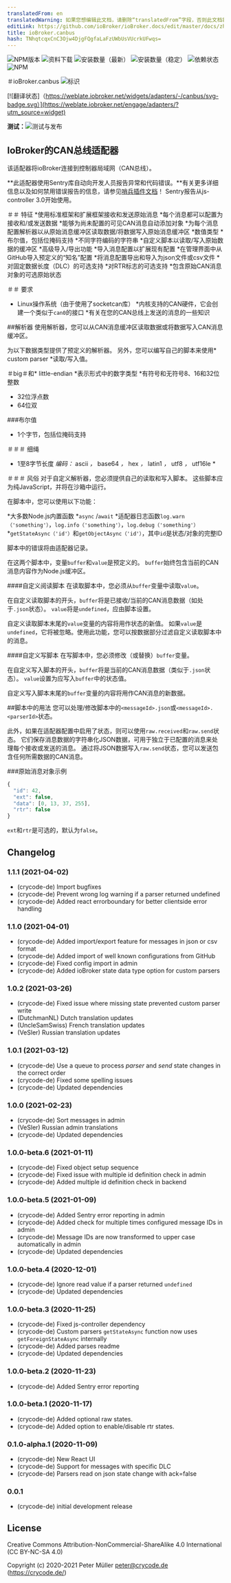 ```yaml
---
translatedFrom: en
translatedWarning: 如果您想编辑此文档，请删除“translatedFrom”字段，否则此文档将再次自动翻译
editLink: https://github.com/ioBroker/ioBroker.docs/edit/master/docs/zh-cn/adapterref/iobroker.canbus/README.md
title: ioBroker.canbus
hash: TNhqtcqxCnC3Ojw4DjgFQgfaLaFzUWbUsVUcrkUFwqs=
---
```

![NPM版本](https://img.shields.io/npm/v/iobroker.canbus.svg)
![资料下载](https://img.shields.io/npm/dm/iobroker.canbus.svg)
![安装数量（最新）](https://iobroker.live/badges/canbus-installed.svg)
![安装数量（稳定）](https://iobroker.live/badges/canbus-stable.svg)
![依赖状态](https://img.shields.io/david/crycode-de/iobroker.canbus.svg)
![NPM](https://nodei.co/npm/iobroker.canbus.png?downloads=true)

＃ioBroker.canbus
![标识](../../../en/adapterref/iobroker.canbus/admin/canbus.png)

[![翻译状态]（https://weblate.iobroker.net/widgets/adapters/-/canbus/svg-badge.svg）](https://weblate.iobroker.net/engage/adapters/?utm_source=widget)

**测试：**![测试与发布](https://github.com/crycode-de/ioBroker.canbus/workflows/Test%20and%20Release/badge.svg)

## IoBroker的CAN总线适配器
该适配器将ioBroker连接到控制器局域网（CAN总线）。

**此适配器使用Sentry库自动向开发人员报告异常和代码错误。**有关更多详细信息以及如何禁用错误报告的信息，请参见[哨兵插件文档](https://github.com/ioBroker/plugin-sentry#plugin-sentry)！ Sentry报告从js-controller 3.0开始使用。

＃＃ 特征
*使用标准框架和扩展框架接收和发送原始消息
*每个消息都可以配置为接收和/或发送数据
*能够为尚未配置的可见CAN消息自动添加对象
*为每个消息配置解析器以从原始消息缓冲区读取数据/将数据写入原始消息缓冲区
  *数值类型
  *布尔值，包括位掩码支持
  *不同字符编码的字符串
  *自定义脚本以读取/写入原始数据的缓冲区
*高级导入/导出功能
  *导入消息配置以扩展现有配置
  *在管理界面中从GitHub导入预定义的“知名”配置
  *将消息配置导出和导入为json文件或csv文件
*对固定数据长度（DLC）的可选支持
*对RTR标志的可选支持
*包含原始CAN消息对象的可选原始状态

＃＃ 要求
* Linux操作系统（由于使用了socketcan库）
*内核支持的CAN硬件，它会创建一个类似于`can0`的接口
*有关在您的CAN总线上发送的消息的一些知识

##解析器
使用解析器，您可以从CAN消息缓冲区读取数据或将数据写入CAN消息缓冲区。

为以下数据类型提供了预定义的解析器。
另外，您可以编写自己的脚本来使用* custom parser *读取/写入值。

＃big＃和* little-endian *表示形式中的数字类型
*有符号和无符号8、16和32位整数
* 32位浮点数
* 64位双

###布尔值
* 1个字节，包括位掩码支持

＃＃＃ 细绳
* 1至8字节长度
*编码：* ascii *，* base64 *，* hex *，* latin1 *，* utf8 *，* utf16le *

＃＃＃ 风俗
对于自定义解析器，您必须提供自己的读取和写入脚本。
这些脚本应为纯JavaScript，并将在沙箱中运行。

在脚本中，您可以使用以下功能：

*大多数Node.js内置函数
*`async` /`await`
*适配器日志函数`log.warn（'something'）`，`log.info（'something'）`，`log.debug（'something'）`
*`getStateAsync（'id'）`和`getObjectAsync（'id'）`，其中`id`是状态/对象的完整ID

脚本中的错误将由适配器记录。

在这两个脚本中，变量`buffer`和`value`是预定义的。
`buffer`始终包含当前的CAN消息内容作为Node.js缓冲区。

####自定义阅读脚本
在读取脚本中，您必须从`buffer`变量中读取`value`。

在自定义读取脚本的开头，`buffer`将是已接收/当前的CAN消息数据（如处于`.json`状态）。
`value`将是`undefined`，应由脚本设置。

自定义读取脚本末尾的`value`变量的内容将用作状态的新值。
如果`value`是`undefined`，它将被忽略。使用此功能，您可以按数据部分过滤自定义读取脚本中的消息。

####自定义写脚本
在写脚本中，您必须修改（或替换）`buffer`变量。

在自定义写入脚本的开头，`buffer`将是当前的CAN消息数据（类似于`.json`状态）。
`value`设置为应写入`buffer`中的状态值。

自定义写入脚本末尾的`buffer`变量的内容将用作CAN消息的新数据。

##脚本中的用法
您可以处理/修改脚本中的`<messageId>.json`或`<messageId>.<parserId>`状态。

此外，如果在适配器配置中启用了状态，则可以使用`raw.received`和`raw.send`状态。
它们保存消息数据的字符串化JSON数据，可用于独立于已配置的消息来处理每个接收或发送的消息。
通过将JSON数据写入`raw.send`状态，您可以发送包含任何所需数据的CAN消息。

###原始消息对象示例
```js
{
  "id": 42,
  "ext": false,
  "data": [0, 13, 37, 255],
  "rtr": false
}
```

`ext`和`rtr`是可选的，默认为`false`。

## Changelog

### 1.1.1 (2021-04-02)
* (crycode-de) Import bugfixes
* (crycode-de) Prevent wrong log warning if a parser returned undefined
* (crycode-de) Added react errorboundary for better clientside error handling

### 1.1.0 (2021-04-01)
* (crycode-de) Added import/export feature for messages in json or csv format
* (crycode-de) Added import of well known configurations from GitHub
* (crycode-de) Fixed config import in admin
* (crycode-de) Added ioBroker state data type option for custom parsers

### 1.0.2 (2021-03-26)
* (crycode-de) Fixed issue where missing state prevented custom parser write
* (DutchmanNL) Dutch translation updates
* (UncleSamSwiss) French translation updates
* (VeSler) Russian translation updates

### 1.0.1 (2021-03-12)
* (crycode-de) Use a queue to process _parser_ and _send_ state changes in the correct order
* (crycode-de) Fixed some spelling issues
* (crycode-de) Updated dependencies

### 1.0.0 (2021-02-23)
* (crycode-de) Sort messages in admin
* (VeSler) Russian admin translations
* (crycode-de) Updated dependencies

### 1.0.0-beta.6 (2021-01-11)
* (crycode-de) Fixed object setup sequence
* (crycode-de) Fixed issue with multiple id definition check in admin
* (crycode-de) Added multiple id definition check in backend

### 1.0.0-beta.5 (2021-01-09)
* (crycode-de) Added Sentry error reporting in admin
* (crycode-de) Added check for multiple times configured message IDs in admin
* (crycode-de) Message IDs are now transformed to upper case automatically in admin
* (crycode-de) Updated dependencies

### 1.0.0-beta.4 (2020-12-01)
* (crycode-de) Ignore read value if a parser returned `undefined`
* (crycode-de) Updated dependencies

### 1.0.0-beta.3 (2020-11-25)
* (crycode-de) Fixed js-controller dependency
* (crycode-de) Custom parsers `getStateAsync` function now uses `getForeignStateAsync` internally
* (crycode-de) Added parses readme
* (crycode-de) Updated dependencies

### 1.0.0-beta.2 (2020-11-23)
* (crycode-de) Added Sentry error reporting
### 1.0.0-beta.1 (2020-11-17)
* (crycode-de) Added optional raw states.
* (crycode-de) Added option to enable/disable rtr states.

### 0.1.0-alpha.1 (2020-11-09)
* (crycode-de) New React UI
* (crycode-de) Support for messages with specific DLC
* (crycode-de) Parsers read on json state change with ack=false

### 0.0.1
* (crycode-de) initial development release

## License

Creative Commons Attribution-NonCommercial-ShareAlike 4.0 International (CC BY-NC-SA 4.0)

Copyright (c) 2020-2021 Peter Müller <peter@crycode.de> (https://crycode.de/)